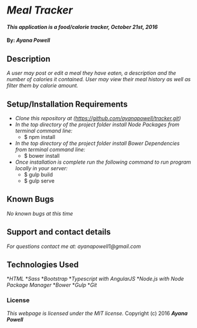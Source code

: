 # _Meal Tracker_

#### _This application is a food/calorie tracker, October 21st, 2016_

#### By: _**Ayana Powell**_

## Description

_A user may post or edit a meal they have eaten, a description and the number of calories it contained. User may view their meal history as well as filter them by calorie amount._

## Setup/Installation Requirements

* _Clone this repository at (https://github.com/ayanapowell/tracker.git)_
* _In the top directory of the project folder install Node Packages from terminal command line:_
  * $ npm install
* _In the top directory of the project folder install Bower Dependencies from terminal command line:_
  * $ bower install
* _Once installation is complete run the following command to run program locally in your server:_
  * $ gulp build
  * $ gulp serve

## Known Bugs

_No known bugs at this time_

## Support and contact details

_For questions contact me at: ayanapowell1@gmail.com_

## Technologies Used

*_HTML_
*_Sass_
*_Bootstrap_
*_Typescript with AngularJS_
*_Node.js with Node Package Manager_
*_Bower_
*_Gulp_
*_Git_


### License

*This webpage is licensed under the MIT license.*
Copyright (c) 2016 **_Ayana Powell_**
